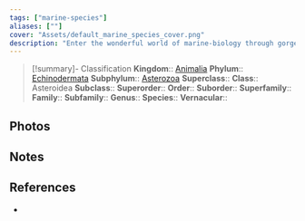 ```yaml
---
tags: ["marine-species"]
aliases: [""]
cover: "Assets/default_marine_species_cover.png"
description: "Enter the wonderful world of marine-biology through gorgeous underwater pictures of marine animals. Asteroidea is commonly called the sea stars."
---
```

> [!summary]- Classification
**Kingdom**:: [Animalia](Animalia.md)
**Phylum**:: [Echinodermata](Echinodermata.md)
**Subphylum**:: [Asterozoa](Asterozoa.md)
**Superclass**::
**Class**:: Asteroidea
**Subclass**::
**Superorder**::
**Order**:: 
**Suborder**::
**Superfamily**::
**Family**::
**Subfamily**::
**Genus**::
**Species**::
**Vernacular**::

## Photos

## Notes

## References
- 